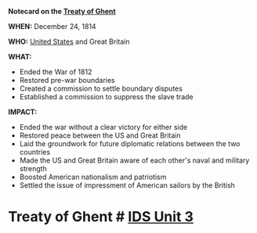 **Notecard on the [Treaty of Ghent](./../treaty-of-ghent/)**

**WHEN:** December 24, 1814

**WHO:** [United States](./../united-states/) and Great Britain

**WHAT:**

* Ended the War of 1812
* Restored pre-war boundaries
* Created a commission to settle boundary disputes
* Established a commission to suppress the slave trade

**IMPACT:**

* Ended the war without a clear victory for either side
* Restored peace between the US and Great Britain
* Laid the groundwork for future diplomatic relations between the two countries
* Made the US and Great Britain aware of each other's naval and military strength
* Boosted American nationalism and patriotism
* Settled the issue of impressment of American sailors by the British
# Treaty of Ghent # [IDS Unit 3](./../ids-unit-3/)